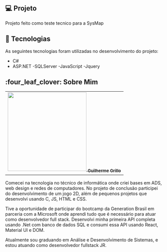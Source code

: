 ## :computer: Projeto
Projeto feito como teste tecnico para a SysMap 

## :rocket: Tecnologias

As seguintes tecnologias foram utilizadas no desenvolvimento do projeto:

- C#
- ASP.NET
-SQLServer
-JavaScript
-Jquery


<section class="devs">
  <h2>:four_leaf_clover: Sobre Mim </h2>

<table>
    <td align=”center”>
        <a href="https://www.linkedin.com/in/guilherme-grillo/">
            <img src="https://i.imgur.com/V7YNBNh.jpg"  width="250px">
            <sub>
                <b> Guilherme Grillo </b>
            </sub>
        </a>
    </td> 
</table>
</section>
Comecei na tecnologia no técnico de informática onde criei bases em ADS, web design e redes de computadores. No projeto de conclusão participei do desenvolvimento de um jogo 2D, além de pequenos projetos que desenvolvi usando C, JS, HTML e CSS.

Tive a oportunidade de participar do bootcamp da Generation Brasil em parceria com a Microsoft onde aprendi tudo que é necessário para atuar como desenvolvedor full stack. Desenvolvi minha primeira API completa usando .Net com banco de dados SQL e consumi essa API usando React, Material UI e DOM.

Atualmente sou graduando em Análise e Desenvolvimento de Sistemas, e estou atuando como desenvolvedor fullstack JR.

